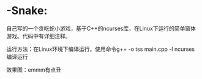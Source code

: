 # -Snake:

   自己写的一个贪吃蛇小游戏，基于C++的ncurses库，在Linux下运行的简单窗体游戏。代码中有详细注释。
   
   
   运行方法：在Linux环境下编译运行，使用命令g++ -o tss main.cpp -l ncurses编译运行
   
   效果图：emmm有点丑
